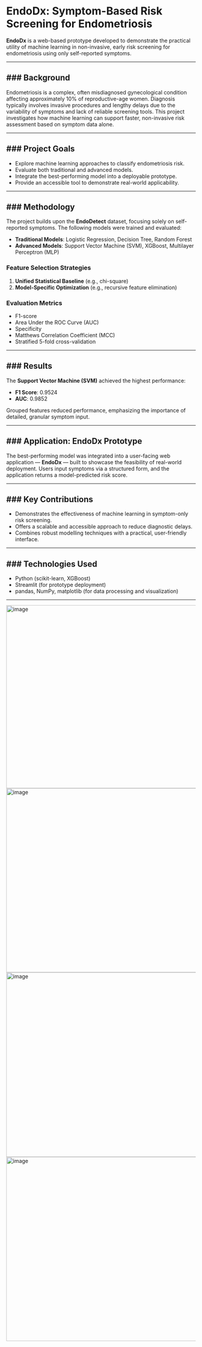 # EndoDx: Symptom-Based Risk Screening for Endometriosis

**EndoDx** is a web-based prototype developed to demonstrate the practical utility of machine learning in non-invasive, early risk screening for endometriosis using only self-reported symptoms.

---

## ### Background

Endometriosis is a complex, often misdiagnosed gynecological condition affecting approximately 10% of reproductive-age women. Diagnosis typically involves invasive procedures and lengthy delays due to the variability of symptoms and lack of reliable screening tools. This project investigates how machine learning can support faster, non-invasive risk assessment based on symptom data alone.

---

## ### Project Goals

- Explore machine learning approaches to classify endometriosis risk.
- Evaluate both traditional and advanced models.
- Integrate the best-performing model into a deployable prototype.
- Provide an accessible tool to demonstrate real-world applicability.

---

## ### Methodology

The project builds upon the **EndoDetect** dataset, focusing solely on self-reported symptoms. The following models were trained and evaluated:

- **Traditional Models**: Logistic Regression, Decision Tree, Random Forest  
- **Advanced Models**: Support Vector Machine (SVM), XGBoost, Multilayer Perceptron (MLP)

### Feature Selection Strategies

1. **Unified Statistical Baseline** (e.g., chi-square)
2. **Model-Specific Optimization** (e.g., recursive feature elimination)

### Evaluation Metrics

- F1-score  
- Area Under the ROC Curve (AUC)  
- Specificity  
- Matthews Correlation Coefficient (MCC)  
- Stratified 5-fold cross-validation

---

## ### Results

The **Support Vector Machine (SVM)** achieved the highest performance:

- **F1 Score**: 0.9524  
- **AUC**: 0.9852  

Grouped features reduced performance, emphasizing the importance of detailed, granular symptom input.

---

## ### Application: EndoDx Prototype

The best-performing model was integrated into a user-facing web application — **EndoDx** — built to showcase the feasibility of real-world deployment. Users input symptoms via a structured form, and the application returns a model-predicted risk score.

---

## ### Key Contributions

- Demonstrates the effectiveness of machine learning in symptom-only risk screening.
- Offers a scalable and accessible approach to reduce diagnostic delays.
- Combines robust modelling techniques with a practical, user-friendly interface.

---

## ### Technologies Used

- Python (scikit-learn, XGBoost)
- Streamlit (for prototype deployment)
- pandas, NumPy, matplotlib (for data processing and visualization)

---

<img width="940" height="487" alt="image" src="https://github.com/user-attachments/assets/546b3b43-01cd-42d5-a37a-9a4d1604d489" />
<img width="940" height="490" alt="image" src="https://github.com/user-attachments/assets/d7a72421-5708-4b8f-a9c3-5c8f8e55068c" />
<img width="940" height="491" alt="image" src="https://github.com/user-attachments/assets/2243f141-f8cd-4337-84fc-444acca38d98" />
<img width="940" height="490" alt="image" src="https://github.com/user-attachments/assets/7d00e828-523f-4d49-a4d4-3753cffc26b9" />

